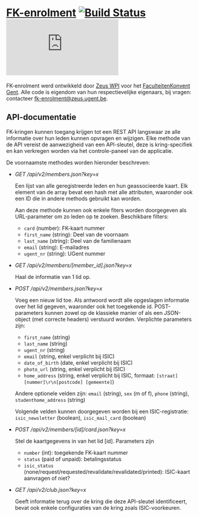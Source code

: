 # [FK-enrolment](http://registratie.fkgent.be) [![Build Status](https://secure.travis-ci.org/ZeusWPI/FK-enrolment.png)](http://travis-ci.org/ZeusWPI/FK-enrolment) [![Analytics](https://ga-beacon.appspot.com/UA-25444917-6/ZeusWPI/FK-enrolment/README.md?pixel)](https://github.com/igrigorik/ga-beacon)


FK-enrolment werd ontwikkeld door [Zeus WPI](http://zeus.ugent.be) voor het [FaculteitenKonvent Gent](http://fkgent.be).
Alle code is eigendom van hun respectievelijke eigenaars, bij vragen: contacteer fk-enrolment@zeus.ugent.be.

## API-documentatie

FK-kringen kunnen toegang krijgen tot een REST API langswaar ze alle informatie over hun leden kunnen opvragen en wijzigen. Elke methode van de API vereist de aanwezigheid van een API-sleutel, deze is kring-specifiek en kan verkregen worden via het controle-paneel van de applicatie.

De voornaamste methodes worden hieronder beschreven:

*   *GET /api/v2/members.json?key=x*

    Een lijst van alle geregistreerde leden en hun geassocieerde kaart. Elk element
    van de array bevat een hash met alle attributen, waaronder ook een ID die in andere
    methods gebruikt kan worden.

    Aan deze methode kunnen ook enkele fiters worden doorgegeven als URL-parameter om zo leden op te zoeken. Beschikbare filters:

    * ``card`` (number): FK-kaart nummer
    * ``first_name`` (string): Deel van de voornaam
    * ``last_name`` (string): Deel van de familienaam
    * ``email`` (string): E-mailadres
    * ``ugent_nr`` (string): UGent nummer

*   *GET /api/v2/members/[member_id].json?key=x*

    Haal de informatie van 1 lid op.

*   *POST /api/v2/members.json?key=x*

    Voeg een nieuw lid toe. Als antwoord wordt alle opgeslagen informatie over het lid gegeven, waaronder ook het toegekende id. POST-parameters kunnen zowel op de klassieke manier of als een JSON-object (met correcte headers) verstuurd worden. Verplichte parameters zijn:

    * ``first_name`` (string)
    * ``last_name`` (string)
    * ``ugent_nr`` (string)
    * ``email`` (string, enkel verplicht bij ISIC)
    * ``date_of_birth`` (date, enkel verplicht bij ISIC)
    * ``photo_url`` (string, enkel verplicht bij ISIC)
    * ``home_address`` (string, enkel verplicht bij ISIC,
      formaat: ``[straat] [nummer]\r\n[postcode] [gemeente]``)

    Andere optionele velden zijn:
    ``email`` (string), ``sex`` (m of f), ``phone`` (string), ``studenthome_address`` (string)

    Volgende velden kunnen doorgegeven worden bij een ISIC-registratie:
    ``isic_newsletter`` (boolean), ``isic_mail_card`` (boolean)

*   *POST /api/v2/members/[id]/card.json?key=x*

    Stel de kaartgegevens in van het lid [id]. Parameters zijn

    * ``number`` (int): toegekende FK-kaart nummer
    * ``status`` (paid of unpaid): betalingsstatus
    * ``isic_status`` (none/request/requested/revalidate/revalidated/printed): ISIC-kaart aanvragen of niet?

*   *GET /api/v2/club.json?key=x*

    Geeft informatie terug over de kring die deze API-sleutel identificeert, bevat ook enkele configuraties van de kring zoals ISIC-voorkeuren.
